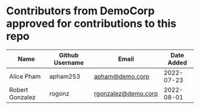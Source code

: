 # Contributors from DemoCorp approved for contributions to this repo

|Name|Github Username|Email|Date Added|
|---|---|---|---|
|Alice Pham|apham253|apham@demo.corp|2022-07-23|
|Robert Gonzalez|rogonz|rgonzalez@demo.corp|2022-08-01|


